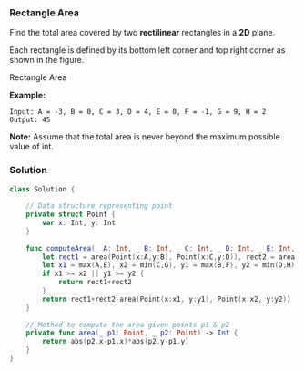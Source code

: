 
### Rectangle Area

Find the total area covered by two __rectilinear__ rectangles in a __2D__ plane.

Each rectangle is defined by its bottom left corner and top right corner as shown in the figure.

Rectangle Area

__Example:__
```
Input: A = -3, B = 0, C = 3, D = 4, E = 0, F = -1, G = 9, H = 2
Output: 45
```

__Note:__
Assume that the total area is never beyond the maximum possible value of int.

### Solution
```Swift
class Solution {
    
    // Data structure representing point
    private struct Point {
        var x: Int, y: Int
    }
    
    func computeArea(_ A: Int, _ B: Int, _ C: Int, _ D: Int, _ E: Int, _ F: Int, _ G: Int, _ H: Int) -> Int {
        let rect1 = area(Point(x:A,y:B), Point(x:C,y:D)), rect2 = area(Point(x:E,y:F), Point(x:G,y:H))
        let x1 = max(A,E), x2 = min(C,G), y1 = max(B,F), y2 = min(D,H)
        if x1 >= x2 || y1 >= y2 {
            return rect1+rect2
        }
        return rect1+rect2-area(Point(x:x1, y:y1), Point(x:x2, y:y2))
    }
    
    // Method to compute the area given points p1 & p2
    private func area(_ p1: Point, _ p2: Point) -> Int {
        return abs(p2.x-p1.x)*abs(p2.y-p1.y)
    }
}
```